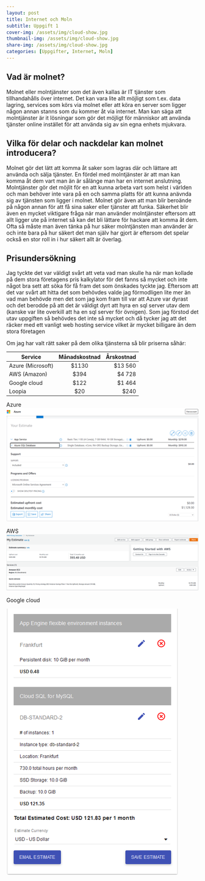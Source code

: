 ```yaml
---
layout: post
title: Internet och Moln
subtitle: Uppgift 1
cover-img: /assets/img/cloud-show.jpg
thumbnail-img: /assets/img/cloud-show.jpg
share-img: /assets/img/cloud-show.jpg
categories: [Uppgifter, Internet, Moln]
---
```

## Vad är molnet?
Molnet eller molntjänster som det även kallas är IT tjänster som tillhandahålls över internet. Det kan vara lite allt möjligt som t.ex. data lagring, services som körs via molnet eller att köra en server som ligger någon annan stanns som du kommer åt via internet. Man kan säga att molntjänster är it lösningar som gör det möjligt för människor att använda tjänster online instället för att använda sig av sin egna enhets mjukvara.

## Vilka för delar och nackdelar kan molnet introducera?
Molnet gör det lätt att komma åt saker som lagras där och lättare att använda och sälja tjänster. En fördel med molntjänster är att man kan komma åt dem vart man än är sålänge man har en internet anslutning. Molntjänster gör det möjlit för en att kunna arbeta vart som helst i världen och man behöver inte vara på en och samma platts för att kunna anävnda sig av tjänsten som ligger i molnet. Molnet gör även att man blir beroände på någon annan för att få sina saker eller tjänster att funka. Säkerhet blir även en mycket viktigare fråga när man använder molntjänster eftersom att allt ligger ute på internet så kan det bli lättare för hackare att komma åt dem. Ofta så måste man även tänka på hur säker molntjänsten man använder är och inte bara på hur säkert det man själv har gjort är eftersom det spelar också en stor roll in i hur säkert allt är överlag.

## Prisundersökning

Jag tyckte det var väldigt svårt att veta vad man skulle ha när man kollade på dem stora företagens pris kalkylator för det fanns så mycket och inte något bra sett att söka för få fram det som önskades tyckte jag. Eftersom att det var svårt att hitta det som behövdes valde jag förmodligen lite mer än vad man behövde men det som jag kom fram till var att Azure var dyrast och det berodde på att det är väldigt dyrt att hyra en sql server utav dem (kanske var lite overkill att ha en sql server för övnigen). Som jag förstod det utav uppgiften så behövdes det inte så mycket och då tycker jag att det räcker med ett vanligt web hosting service vilket är mycket billigare än dem stora företagen

Om jag har valt rätt saker på dem olika tjänsterna så blir priserna såhär:

| Service          | Månadskostnad | Årskostnad  |
| -----------------|:-------------:| -----------:|
| Azure (Microsoft)|     $1130     |   $13 560   |
| AWS (Amazon)     |     $394      |   $4 728    |
| Google cloud     |     $122      |   $1 464    |
| Loopia           |     $20       |   $240      |

Azure
![Azure Price](https://raw.githubusercontent.com/Kristianjimmefors/Jekyll-Test/main/assets/img/Azure%20v2.PNG)

AWS
![AWS](https://raw.githubusercontent.com/Kristianjimmefors/Jekyll-Test/main/assets/img/AWS(amazon).PNG)

Google cloud

![Google cloud](https://raw.githubusercontent.com/Kristianjimmefors/Jekyll-Test/main/assets/img/Google%20Cloud.PNG)

